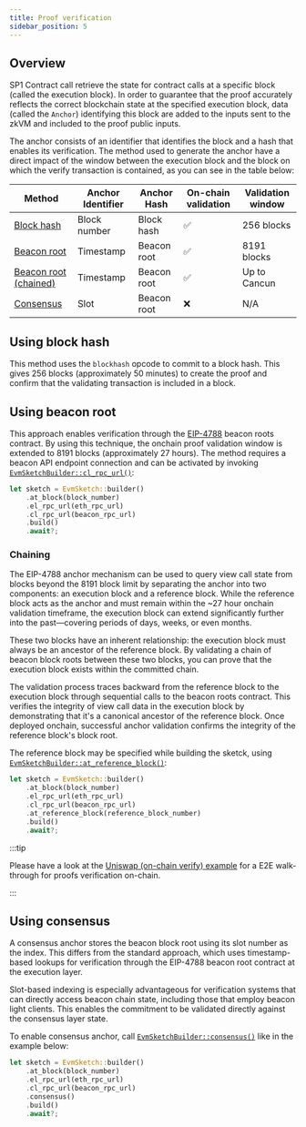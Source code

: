 ```yaml
---
title: Proof verification
sidebar_position: 5
---
```


## Overview

SP1 Contract call retrieve the state for contract calls at a specific block (called the execution block). In order to guarantee that the proof accurately reflects the correct blockchain state at the specified execution block, data (called the `Anchor`) identifying this block are added to the inputs sent to the zkVM and included to the proof public inputs.

The anchor consists of an identifier that identifies the block and a hash that enables its verification. The method used to generate the anchor have a direct impact of the window between the execution block and the block on which the verify transaction is contained, as you can see in the table below:

| Method                              | Anchor Identifier | Anchor Hash | On-chain validation | Validation window |
|-------------------------------------|-------------------|-------------|---------------------|-------------------|
| [Block hash](#using-block-hash)     | Block number      | Block hash  | ✅                  | 256 blocks        |
| [Beacon root](#using-beacon-root)   | Timestamp         | Beacon root | ✅                  | 8191 blocks       |
| [Beacon root (chained)](#chaining)  | Timestamp         | Beacon root | ✅                  | Up to Cancun      |
| [Consensus](#using-consensus)       | Slot              | Beacon root | ❌                  | N/A               |

## Using block hash

This method uses the `blockhash` opcode to commit to a block hash. This gives 256 blocks (approximately 50 minutes) to create the proof and confirm that the validating transaction is included in a block.

## Using beacon root

This approach enables verification through the [EIP-4788](https://eips.ethereum.org/EIPS/eip-4788) beacon roots contract. By using this technique, the onchain proof validation window is extended to 8191 blocks (approximately 27 hours). The method requires a beacon API endpoint connection and can be activated by invoking [`EvmSketchBuilder::cl_rpc_url()`]:

```rust
let sketch = EvmSketch::builder()
    .at_block(block_number)
    .el_rpc_url(eth_rpc_url)
    .cl_rpc_url(beacon_rpc_url)
    .build()
    .await?;
```

### Chaining

The EIP-4788 anchor mechanism can be used to query view call state from blocks beyond the 8191 block limit by separating the anchor into two components: an execution block and a reference block. While the reference block acts as the anchor and must remain within the ~27 hour onchain validation timeframe, the execution block can extend significantly further into the past—covering periods of days, weeks, or even months.

These two blocks have an inherent relationship: the execution block must always be an ancestor of the reference block. By validating a chain of beacon block roots between these two blocks, you can prove that the execution block exists within the committed chain.

The validation process traces backward from the reference block to the execution block through sequential calls to the beacon roots contract. This verifies the integrity of view call data in the execution block by demonstrating that it's a canonical ancestor of the reference block. Once deployed onchain, successful anchor validation confirms the integrity of the reference block's block root.

The reference block may be specified while building the sketck, using [`EvmSketchBuilder::at_reference_block()`]:

```rust
let sketch = EvmSketch::builder()
    .at_block(block_number)
    .el_rpc_url(eth_rpc_url)
    .cl_rpc_url(beacon_rpc_url)
    .at_reference_block(reference_block_number)
    .build()
    .await?;
```

:::tip

Please have a look at the [Uniswap (on-chain verify) example](./examples.md#uniswap-on-chain-verify) for a E2E walk-through for proofs verification on-chain.

:::

## Using consensus

A consensus anchor stores the beacon block root using its slot number as the index. This differs from the standard approach, which uses timestamp-based lookups for verification through the EIP-4788 beacon root contract at the execution layer.

Slot-based indexing is especially advantageous for verification systems that can directly access beacon chain state, including those that employ beacon light clients. This enables the commitment to be validated directly against the consensus layer state.

To enable consensus anchor, call [`EvmSketchBuilder::consensus()`] like in the example below:

```rust
let sketch = EvmSketch::builder()
    .at_block(block_number)
    .el_rpc_url(eth_rpc_url)
    .cl_rpc_url(beacon_rpc_url)
    .consensus()
    .build()
    .await?;
```

[`EvmSketchBuilder::cl_rpc_url()`]: pathname:///api/sp1_cc_host_executor/struct.EvmSketchBuilder.html#method.cl_rpc_url
[`EvmSketchBuilder::at_reference_block()`]: pathname:///api/sp1_cc_host_executor/struct.EvmSketchBuilder.html#method.at_reference_block
[`EvmSketchBuilder::consensus()`]: pathname:///api/sp1_cc_host_executor/struct.EvmSketchBuilder.html#method.consensus